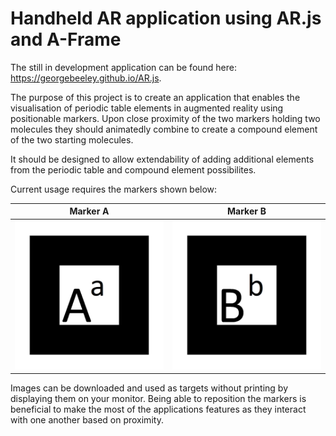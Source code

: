 # Handheld AR application using AR.js and A-Frame

The still in development application can be found here: https://georgebeeley.github.io/AR.js.

The purpose of this project is to create an application that enables the visualisation of periodic table elements in augmented reality using positionable markers. Upon close proximity of the two markers holding two molecules they should animatedly combine to create a compound element of the two starting molecules.

It should be designed to allow extendability of adding additional elements from the periodic table and compound element possibilites.

Current usage requires the markers shown below:

Marker A                   |  Marker B
:-------------------------:|:-------------------------:
![A](https://github.com/GeorgeBeeley/georgebeeley.github.io/blob/master/AR.js/images/marker_a.png)  | ![B](https://github.com/GeorgeBeeley/georgebeeley.github.io/blob/master/AR.js/images/marker_b.png)

Images can be downloaded and used as targets without printing by displaying them on your monitor. Being able to reposition the markers is beneficial to make the most of the applications features as they interact with one another based on proximity.
